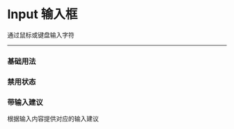 <script>
    export default {
        data() {
            return {
                input: ''
            }
        }
    }
</script>

# Input 输入框
通过鼠标或键盘输入字符

----

### 基础用法

<div class="demo-block">
    <xc-input v-model="input" placeholder="请输入内容"></xc-input>
</div>

### 禁用状态

<div class="demo-block">
    <xc-input 
        v-model="input" 
        placeholder="请输入内容" 
        :disabled="true">
    </xc-input>
</div>

### 带输入建议
根据输入内容提供对应的输入建议

<div class="demo-block">
    <xc-autocomplete></xc-autocomplete>
</div>